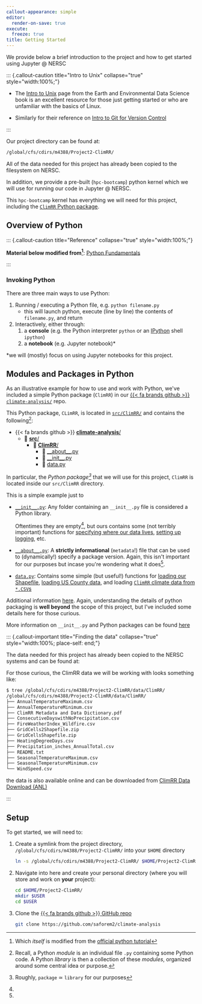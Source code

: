 ```yaml
---
callout-appearance: simple
editor:
  render-on-save: true
execute:
  freeze: true
title: Getting Started
---
```







We provide below a brief introduction to the project and how to get started using Jupyter @ NERSC

::: {.callout-caution title="Intro to Unix" collapse="true" style="width:100%;"}

- The [Intro to Unix](https://earth-env-data-science.github.io/lectures/environment/intro_to_unix.html) page from the Earth and Environmental Data Science book is an excellent resource for those just getting started or who are unfamiliar with the basics of Linux.

- Similarly for their reference on [Intro to Git for Version Control](https://earth-env-data-science.github.io/lectures/environment/intro_to_git.html)

:::

Our project directory can be found at:

```bash
/global/cfs/cdirs/m4388/Project2-ClimRR/
```

All of the data needed for this project has already been copied to the filesystem on NERSC.

In addition, we provide a pre-built (`hpc-bootcamp`) python kernel which we will use for running our code in Jupyter @ NERSC.

This `hpc-bootcamp` kernel has everything we will need for this project,
including the [`ClimRR` Python
package](https://github.com/saforem2/climate-analysis/tree/main/src/ClimRR).

## Overview of Python

::: {.callout-caution title="Reference" collapse="true" style="width:100%;"}

**Material below modified from[^modified]**: [Python
Fundamentals](https://earth-env-data-science.github.io/lectures/core_python/python_fundamentals.html)

:::

[^modified]: Which _itself_ is modified from the [official python
tutorial](https://docs.python.org/3/tutorial/)

### Invoking Python

There are three main ways to use Python:

1. Running / executing a Python file, e.g. `python filename.py`
    - this will launch python, execute (line by line) the contents of `filename.py`, and return
2. Interactively, either through:
    1. a **console** (e.g. the Python interpreter `python` or an [IPython](https://ipython.org/) shell `ipython`)
    2. a **notebook** (e.g. Jupyter notebook)*

*we will (mostly) focus on using Jupyter notebooks for this project.

## Modules and Packages in Python

As an illustrative example for how to use and work with Python, we've included
a simple Python package (`ClimRR`) in our [{{< fa brands github >}}
`climate-analysis/`](https://github.com/saforem2/climate-analysis) repo.

This Python package, `CLimRR`, is located in [`src/ClimRR/`](../../src/ClimRR) and contains the following[^modules]:

<!-- package, `ClimRR`, located in  -->
<!-- This python package, `ClimRR` is located in [`src/ClimRR`](../../src/ClimRR/), -->
<!-- and contains only a few (relatively) simple Python -->
<!-- `modules`[^modules] as we can see by looking in the  -->

   - {{< fa brands github >}} [__climate\-analysis__/](../../)
      - 📂 [__src__/](../../src/)
         - 📂 [__ClimRR__/](../../src/ClimRR/)
            - 🐍 [\_\_about\_\_.py](src/ClimRR/__about__.py)
            - 🐍 [\_\_init\_\_.py](src/ClimRR/__init__.py)
            - 🐍 [data.py](src/ClimRR/__init__.py)

In particular, the _Python package[^package]_ that we will use for this
project, `ClimRR` is located inside our `src/ClimRR` directory.

This is a simple example just to 

- [`__init__.py`](../../src/ClimRR/__init__.py): Any folder containing an `__init__.py` file is considered a
  Python library.  

  Oftentimes they are empty[^init_files], but ours contains some (not terribly
  important) functions for [specifying where our data
  lives](https://github.com/saforem2/climate-analysis/src/ClimRR/__init__.py#L29),
  [setting up
  logging](https://github.com/saforem2/climate-analysis/src/ClimRR/__init__.py#L107),
  etc.

- [`__about__.py`](../../src/ClimRR/__about__.py): A **strictly informational**
(`metadata`!) file that can be used to (dynamically!) specify a package
version. Again, this isn't important for our purposes but incase you're
wondering what it does[^about_files].

- [`data.py`](../src/ClimRR/data.py): Contains some simple (but useful!)
functions for [loading our
Shapefile](https://github.com/saforem2/climate-analysis/src/ClimRR/data.py#L77),
[loading US County
data](https://github.com/saforem2/climate-analysis/blob/8d6a62896112963d2fd95ef86f14cdf0df4834eb/src/ClimRR/data.py#L37),
and loading [`ClimRR` climate data from
`*.CSV`s](https://github.com/saforem2/climate-analysis/blob/8d6a62896112963d2fd95ef86f14cdf0df4834eb/src/ClimRR/data.py#L61)


[^package]: Roughly, `package` $\simeq$ `library` for our purposes

[^about_files]:  
   Additional information
   [here](https://hatch.pypa.io/latest/version/). Again, understanding the details
   of python packaging is **well beyond** the scope of this project, but I've
   included some details here for those curious.

[^init_files]:  
   More information on `__init__.py` and Python packages can be found
   [here](https://docs.python.org/3/tutorial/modules.html#packages)

[^modules]: Recall, a Python _module_ is an individual file `.py` containing
some Python code. A Python _library_ is then a collection of these _modules_,
organized around some central idea or purpose.

::: {.callout-important title="Finding the data" collapse="true" style="width:100%; place-self: end;"}

The data needed for this project has already been copied to the NERSC systems and can be found at:

For those curious, the ClimRR data we will be working with looks something like:

```bash
$ tree /global/cfs/cdirs/m4388/Project2-ClimRR/data/ClimRR/
/global/cfs/cdirs/m4388/Project2-ClimRR/data/ClimRR/
├── AnnualTemperatureMaximum.csv
├── AnnualTemperatureMinimum.csv
├── ClimRR Metadata and Data Dictionary.pdf
├── ConsecutiveDayswithNoPrecipitation.csv
├── FireWeatherIndex_Wildfire.csv
├── GridCells2Shapefile.zip
├── GridCellsShapefile.zip
├── HeatingDegreeDays.csv
├── Precipitation_inches_AnnualTotal.csv
├── README.txt
├── SeasonalTemperatureMaximum.csv
├── SeasonalTemperatureMinimum.csv
└── WindSpeed.csv
```

the data is also available online and can be downloaded from [ClimRR Data Download
(ANL)](https://anl.box.com/s/hmkkgkrkzxxocfe9kpgrzk2gfc4gizp8)

:::

## Setup

To get started, we will need to:

1. Create a symlink from the project directory,
   `/global/cfs/cdirs/m4388/Project2-ClimRR/` into your `$HOME` directory

   ```bash
   ln -s /global/cfs/cdirs/m4388/Project2-ClimRR/ $HOME/Project2-ClimRR
   ```

2. Navigate into here and create your personal directory (where you will store
   and work on **your** project):

   ```bash
   cd $HOME/Project2-ClimRR/
   mkdir $USER
   cd $USER
   ```

3. Clone the [{{< fa brands github >}} GitHub repo](https://github.com/saforem2/climate-analysis)
   ```bash
   git clone https://github.com/saforem2/climate-analysis
   ```


